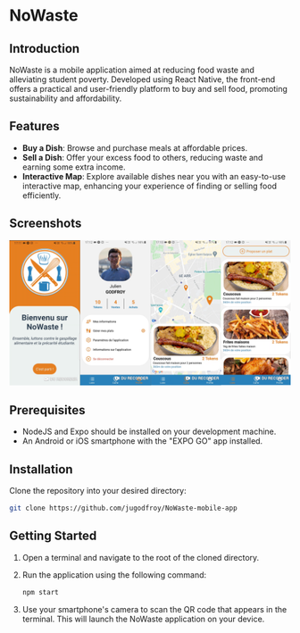 
# NoWaste

## Introduction

NoWaste is a mobile application aimed at reducing food waste and alleviating student poverty. 
Developed using React Native, the front-end offers a practical and user-friendly platform to buy and sell food, promoting sustainability and affordability.


## Features

- **Buy a Dish**: Browse and purchase meals at affordable prices.
- **Sell a Dish**: Offer your excess food to others, reducing waste and earning some extra income.
- **Interactive Map**: Explore available dishes near you with an easy-to-use interactive map, enhancing your experience of finding or selling food efficiently.

## Screenshots
![Screenshot of NoWaste App](screenshots.png "Screenshot of NoWaste App")


## Prerequisites

- NodeJS and Expo should be installed on your development machine.
- An Android or iOS smartphone with the "EXPO GO" app installed.

## Installation

Clone the repository into your desired directory:

```bash
git clone https://github.com/jugodfroy/NoWaste-mobile-app
```

## Getting Started

1. Open a terminal and navigate to the root of the cloned directory.
2. Run the application using the following command:

   ```bash
   npm start
   ```

3. Use your smartphone's camera to scan the QR code that appears in the terminal. This will launch the NoWaste application on your device.

